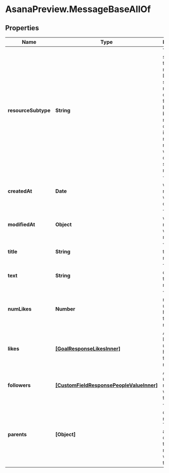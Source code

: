 # AsanaPreview.MessageBaseAllOf

## Properties

Name | Type | Description | Notes
------------ | ------------- | ------------- | -------------
**resourceSubtype** | **String** | The subtype of this resource. Different subtypes retain many of the same fields and behavior, but may render differently in Asana or represent resources with different semantic meaning. | [optional] [readonly] 
**createdAt** | **Date** | The time at which this resource was created. | [optional] [readonly] 
**modifiedAt** | **Object** | The time at which this message was last modified. | [optional] 
**title** | **String** | The title of the message. | [optional] 
**text** | **String** | The text content of the message. | [optional] 
**numLikes** | **Number** | The number of users who have liked this message. | [optional] [readonly] 
**likes** | [**[GoalResponseLikesInner]**](GoalResponseLikesInner.md) | Array of likes for users who have liked this message. | [optional] [readonly] 
**followers** | [**[CustomFieldResponsePeopleValueInner]**](CustomFieldResponsePeopleValueInner.md) | Array of users this message was sent to. | [optional] [readonly] 
**parents** | **[Object]** | The parents of this message. This is an array of the containers the message was sent to. | [optional] [readonly] 


